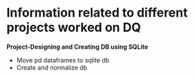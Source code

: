 # Information related to different projects worked on DQ
**Project-Designing and Creating DB using SQLite**
  - Move pd dataframes to sqlite db
  - Create and normalize db
